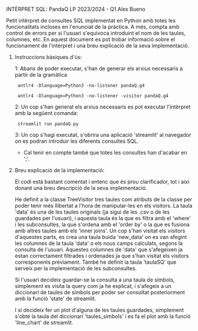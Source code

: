 INTÈRPRET SQL: PandaQ
LP 2023/2024 - Q1
Alex Bueno


Petit intèrpret de consultes SQL implementat en Python amb totes les funcionalitats incloses en l'enunciat de la pràctica. 
A més, compta amb control de errors per si l'usuari s'equivoca introduint el nom de les taules, columnes, etc.
En aquest document es pot trobar informació sobre el funcionament de l'intèrpret i una breu explicació de la seva implementació.



1) Instruccions bàsiques d'ús:

    1: Abans de poder executar, s'han de generar els arxius necessaris a partir de la gramàtica

        antlr4 -Dlanguage=Python3 -no-listener pandaQ.g4

        antlr4 -Dlanguage=Python3 -no-listener -visitor pandaQ.g4
    
    2: Un cop s'han generat els arxius necessaris es pot executar l'intèrpret amb la següent comanda:

        streamlit run pandaQ.py
    
    3: Un cop s'hagi executat, s'obrira una aplicació 'streamlit' al navegador on es podran introduir les diferents consultes SQL.

    
    * Cal tenir en compte també que totes les consultes han d'acabar en ';'.



2) Breu explicació de la implementació:

    El codi està bastant comentat i entenc que és prou clarificador, tot i així donaré una breu descripció de la seva implementació. 

    He definit a la classe TreeVisitor tres taules com atributs de la classe per poder tenir més llibertat a l'hora de manipular-les en els visitors. La taula 'data' és una de les taules originals (ja sigui de les .csv o de les guardades per l'usuari), i aquesta taula és la que es filtra amb el 'where' i les subconsultes, la que s'ordena amb el 'order by' o la que es fusiona amb altres taules amb els 'inner joins'. 
    Un cop s'han visitat els visitors d'aquestes parts, es crea una taula buida 'new_data' on es van afegint les columnes de la taula 'data' o els nous camps calculats, segons la consulta de l'usuari. Aquestes columnes de 'data' que s'afegeixen ja estan correctament filtrades i ordenades ja que s'han visitat els visitors corresponents prèviament.
    També he definit la taula 'taulaSQ' que serveix per la implementació de les subconsultes.

    Si l'usuari decideix guardar-se la consulta a una taula de símbols, simplement es visita la query com ja he explicat, i s'afegeix a un diccionari de taules de símbols per poder ser consultat posteriorment amb la funció 'state' de streamlit.

    I si decideix fer un plot d'alguna de les taules guardades, simplement s'obté la taula del diccionari 'taules_simbols' i es fa el plot amb la funció 'line_chart' de streamlit.